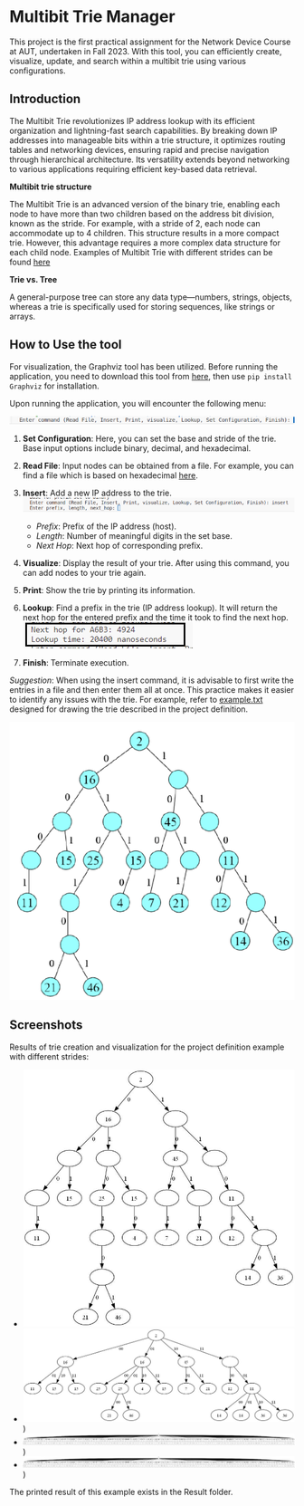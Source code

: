 # Multibit Trie Manager

This project is the first practical assignment for the Network Device Course at AUT, undertaken in Fall 2023. With this tool, you can efficiently create, visualize, update, and search within a multibit trie using various configurations.


## Introduction

The Multibit Trie revolutionizes IP address lookup with its efficient organization and lightning-fast search capabilities. By breaking down IP addresses into manageable bits within a trie structure, it optimizes routing tables and networking devices, ensuring rapid and precise navigation through hierarchical architecture. Its versatility extends beyond networking to various applications requiring efficient key-based data retrieval.

**Multibit trie structure**


The Multibit Trie is an advanced version of the binary trie, enabling each node to have more than two children based on the address bit division, known as the stride. For example, with a stride of 2, each node can accommodate up to 4 children. This structure results in a more compact trie. However, this advantage requires a more complex data structure for each child node. Examples of Multibit Trie with different strides can be found [here](#introduction)


**Trie vs. Tree**

A general-purpose tree can store any data type—numbers, strings, objects, whereas a trie is specifically used for storing sequences, like strings or arrays.

## How to Use the tool

For visualization, the Graphviz tool has been utilized. Before running the application, you need to download this tool from [here](https://graphviz.org/download/), then use `pip install Graphviz` for installation.

Upon running the application, you will encounter the following menu:

![menu](https://github.com/mahlashrifi/Multibit_Trie_Manager/blob/master/screen-shots/main-menu.png)

1. **Set Configuration**: Here, you can set the base and stride of the trie. Base input options include binary, decimal, and hexadecimal.

2. **Read File**: Input nodes can be obtained from a file. For example, you can find a file which is based on hexadecimal [here](https://github.com/mahlashrifi/Multibit_Trie_Manager/blob/master/prefix-list.txt).

3. **Insert**: Add a new IP address to the trie.
    ![Insert menu example](https://github.com/mahlashrifi/Multibit_Trie_Manager/blob/master/screen-shots/insert-command.png)
    - *Prefix*: Prefix of the IP address (host).
    - *Length*: Number of meaningful digits in the set base.
    - *Next Hop*: Next hop of corresponding prefix.

4. **Visualize**: Display the result of your trie. After using this command, you can add nodes to your trie again.

5. **Print**: Show the trie by printing its information.

6. **Lookup**: Find a prefix in the trie (IP address lookup). It will return the next hop for the entered prefix and the time it took to find the next hop.
    ![Lookup result example](https://github.com/mahlashrifi/Multibit_Trie_Manager/blob/master/screen-shots/lookup_result.png)

7. **Finish**: Terminate execution.

*Suggestion*: When using the insert command, it is advisable to first write the entries in a file and then enter them all at once. This practice makes it easier to identify any issues with the trie. For example, refer to [example.txt](https://github.com/mahlashrifi/Multibit_Trie_Manager/blob/master/example.txt) designed for drawing the trie described in the project definition.

![Trie](https://github.com/mahlashrifi/Multibit_Trie_Manager/blob/master/screen-shots/project-definition-trie.png)




## Screenshots

Results of trie creation and visualization for the project definition example with different strides:

- ![Stride = 1](https://github.com/mahlashrifi/Multibit_Trie_Manager/blob/master/screen-shots/res-stride1.png)
- ![Stride = 2](https://github.com/mahlashrifi/Multibit_Trie_Manager/blob/master/screen-shots/res-stride2.png))
- ![Stride = 4](https://github.com/mahlashrifi/Multibit_Trie_Manager/blob/master/screen-shots/res-stride4.png))
- ![Stride = 8](https://github.com/mahlashrifi/Multibit_Trie_Manager/blob/master/screen-shots/res-stride8.png))

The printed result of this example exists in the Result folder.
